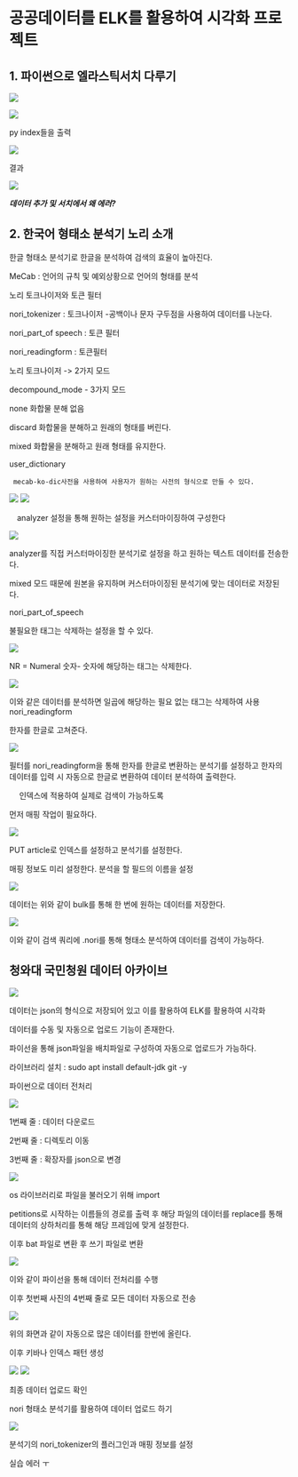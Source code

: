 # 공공데이터를 ELK를 활용하여 시각화 프로젝트

## 1.	파이썬으로 엘라스틱서치 다루기

![](image/37.png)

![](image/38.png)

py index들을 출력

![](image/39.png)

결과

![](image/40.png)

___데이터 추가 및 서치에서 왜 에러?___

## 2.	한국어 형태소 분석기 노리 소개

한글 형태소 분석기로 한글을 분석하여 검색의 효율이 높아진다.

MeCab : 언어의 규칙 및 예외상황으로 언어의 형태를 분석

노리 토크나이저와 토큰 필터

nori_tokenizer : 토크나이저 -공백이나 문자 구두점을 사용하여 데이터를 나눈다.

nori_part_of speech : 토큰 필터

nori_readingform : 토큰필터

노리 토크나이저 -> 2가지 모드

decompound_mode - 3가지 모드

none 화합물 분해 없음

discard 화합물을 분해하고 원래의 형태를 버린다.

mixed 화합물을 분해하고 원래 형태를 유지한다.

user_dictionary
     
     mecab-ko-dic사전을 사용하여 사용자가 원하는 사전의 형식으로 만들 수 있다.

![](image/41.png)
![](image/42.png)

 analyzer 설정을 통해 원하는 설정을 커스터마이징하여 구성한다

![](image/43.png)


analyzer를 직접 커스터마이징한 분석기로 설정을 하고 원하는 텍스트 데이터를 전송한다.

mixed 모드 때문에 원본을 유지하며 커스터마이징된 분석기에 맞는 데이터로 저장된다.

nori_part_of_speech

불필요한 태그는 삭제하는 설정을 할 수 있다.

![](image/44.png)

NR = Numeral 숫자- 숫자에 해당하는 태그는 삭제한다.

![](image/45.png)

이와 같은 데이터를 분석하면 일곱에 해당하는 필요 없는 태그는 삭제하여 사용
 
nori_readingform

한자를 한글로 고쳐준다.

![](image/46.png)

필터를 nori_readingform을 통해 한자를 한글로 변환하는 분석기를 설정하고 한자의 데이터를 입력 시 자동으로 한글로 변환하여 데이터 분석하여 출력한다.

 
인덱스에 적용하여 실제로 검색이 가능하도록

먼저 매핑 작업이 필요하다.

![](image/47.png)

PUT article로 인덱스를 설정하고 분석기를 설정한다.

매핑 정보도 미리 설정한다. 분석을 할 필드의 이름을 설정

![](image/48.png)

데이터는 위와 같이 bulk를 통해 한 번에 원하는 데이터를 저장한다.

![](image/49.png)

이와 같이 검색 쿼리에 .nori를 통해 형태소 분석하여 데이터를 검색이 가능하다.

## 청와대 국민청원 데이터 아카이브

![](image/50.png)

데이터는 json의 형식으로 저장되어 있고 이를 활용하여 ELK를 활용하여 시각화

데이터를 수동 및 자동으로 업로드 기능이 존재한다.


파이선을 통해 json파일을 배치파일로 구성하여 자동으로 업로드가 가능하다. 

라이브러리 설치 : sudo apt install default-jdk git -y

파이썬으로 데이터 전처리

![](image/51.png)

1번째 줄 : 데이터 다운로드

2번째 줄 : 디렉토리 이동

3번째 줄 : 확장자를 json으로 변경

![](image/52.png)

os 라이브러리로 파일을 불러오기 위해 import

petitions로 시작하는 이름들의 경로를 출력 후 해당 파일의 데이터를 replace를 통해 데이터의 상하처리를 통해 해당 프레임에 맞게 설정한다. 

이후 bat 파일로 변환 후 쓰기 파일로 변환

![](image/53.png)

이와 같이 파이선을 통해 데이터 전처리를 수행

이후 첫번째 사진의 4번째 줄로 모든 데이터 자동으로 전송

![](image/54.png)

위의 화면과 같이 자동으로 많은 데이터를 한번에 올린다.

이후 키바나 인덱스 패턴 생성

![](image/55.png)
![](image/56.png)

최종 데이터 업로드 확인

nori 형태소 분석기를 활용하여 데이터 업로드 하기

![](image/57.png)

분석기의 nori_tokenizer의 플러그인과 매핑 정보를 설정


실습 에러 ㅜ
